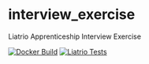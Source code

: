# interview_exercise
Liatrio Apprenticeship Interview Exercise

[![Docker Build](https://github.com/jcdodson/interview_exercise/actions/workflows/docker-build.yaml/badge.svg)](https://github.com/jcdodson/interview_exercise/actions/workflows/docker-build.yaml)
[![Liatrio Tests](https://github.com/jcdodson/interview_exercise/actions/workflows/liatrio-tests.yaml/badge.svg)](https://github.com/jcdodson/interview_exercise/actions/workflows/liatrio-tests.yaml)
